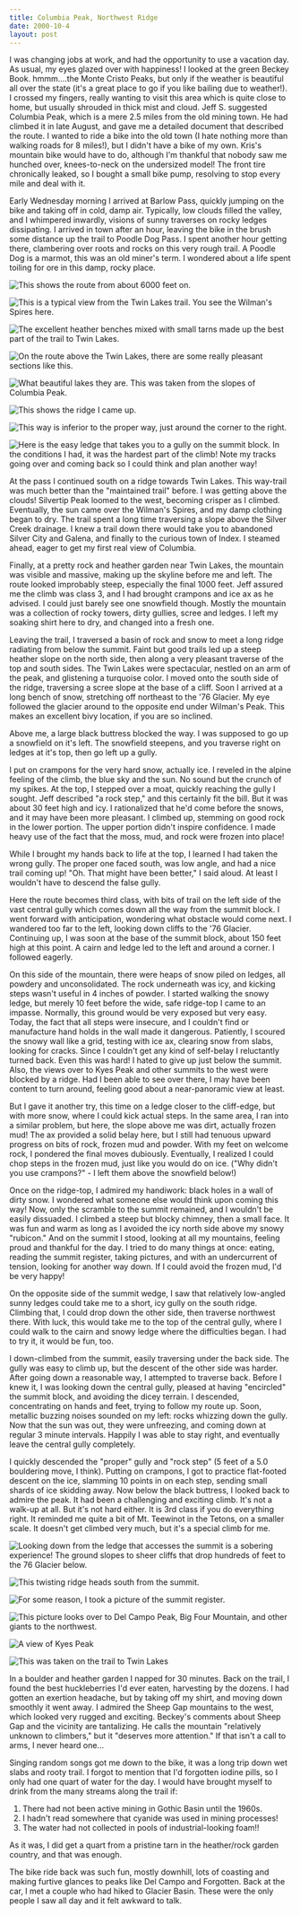 ```yaml
---
title: Columbia Peak, Northwest Ridge
date: 2000-10-4
layout: post
---
```


I was changing jobs at work, and had the opportunity to use a vacation
day. As usual, my eyes glazed over with happiness! I looked at the
green Beckey Book. hmmm....the Monte Cristo Peaks, but only if the
weather is beautiful all over the state (it's a great place to go if
you like bailing due to weather!). I crossed my fingers, really
wanting to visit this area which is quite close to home, but usually
shrouded in thick mist and cloud. Jeff S. suggested Columbia Peak,
which is a mere 2.5 miles from the old mining town. He had climbed it
in late August, and gave me a detailed document that described the
route. I wanted to ride a bike into the old town (I hate nothing more
than walking roads for 8 miles!), but I didn't have a bike of my
own. Kris's mountain bike would have to do, although I'm thankful that
nobody saw me hunched over, knees-to-neck on the undersized model! The
front tire chronically leaked, so I bought a small bike pump,
resolving to stop every mile and deal with it.


Early Wednesday morning I arrived at Barlow Pass, quickly jumping on
the bike and taking off in cold, damp air. Typically, low clouds
filled the valley, and I whimpered inwardly, visions of sunny
traverses on rocky ledges dissipating. I arrived in town after an
hour, leaving the bike in the brush some distance up the trail to
Poodle Dog Pass. I spent another hour getting there, clambering over
roots and rocks on this very rough trail. A Poodle Dog is a marmot,
this was an old miner's term. I wondered about a life spent toiling
for ore in this damp, rocky place.



![This shows the route from about 6000 feet on.](images/articles/trips/2000/overview2.jpg)

![This is a typical view from the Twin Lakes trail. You see the Wilman's Spires here.](images/articles/trips/2000/wilmanpan.jpg)

![The excellent heather benches mixed with small tarns made up the best part of the trail to Twin Lakes.](images/articles/trips/2000/heathert.jpg)

![On the route above the Twin Lakes, there are some really pleasant sections like this.](images/articles/trips/2000/ridgewa.jpg)

![What beautiful lakes they are. This was taken from the slopes of Columbia Peak.](images/articles/trips/2000/twinlake.jpg)

![This shows the ridge I came up.](images/articles/trips/2000/downtown.jpg)

![This way is inferior to the proper way, just around the corner to the right.](images/articles/trips/2000/wrongully.jpg)

![Here is the easy ledge that takes you to a gully on the summit block. In the conditions I had, it was the hardest part of the climb! Note my tracks going over and coming back so I could think and plan another way!](images/articles/trips/2000/ledgev.jpg)

At the pass I continued south on a ridge towards Twin Lakes. This way-trail
was much better than the "maintained trail" before. I was getting
above the clouds! Silvertip Peak loomed to the west, becoming crisper as
I climbed. Eventually, the sun came over the Wilman's Spires, and my
damp clothing began to dry. The trail spent a long time traversing
a slope above the Silver Creek drainage. I knew a trail down
there would take you to abandoned Silver City and Galena, and finally
to the curious town of Index. I steamed ahead, eager to get my first
real view of Columbia.


Finally, at a pretty rock and heather garden near Twin Lakes, the mountain was
visible and massive, making up the skyline before me and left. The route looked
improbably steep, especially the final 1000 feet. Jeff assured me the climb was
class 3, and I had brought crampons and ice ax as he advised. I could just
barely see one snowfield though. Mostly the mountain was a collection of rocky
towers, dirty gullies, scree and ledges. I left my soaking shirt here to dry,
and changed into a fresh one.


Leaving the trail, I traversed a basin of rock and snow to meet a long
ridge radiating from below the summit. Faint but good trails led up a
steep heather slope on the north side, then along a very pleasant
traverse of the top and south sides. The Twin Lakes were spectacular,
nestled on an arm of the peak, and glistening a turquoise color. I
moved onto the south side of the ridge, traversing a
scree slope at the base of a cliff. Soon I arrived at a long bench of
snow, stretching off northeast to the '76 Glacier. My eye followed the
glacier around to the opposite end under Wilman's Peak. This makes an
excellent bivy location, if you are so inclined.


Above me, a large black buttress blocked the way. I was supposed to go
up a snowfield on it's left. The snowfield steepens, and you traverse
right on ledges at it's top, then go left up a gully.


I put on crampons for the very hard snow, actually ice. I reveled in the
alpine feeling of the climb, the blue sky and the sun. No sound but
the crunch of my spikes. At the top, I stepped over a moat, quickly
reaching the gully I sought. Jeff described "a rock step," and this
certainly fit the bill. But it was about 30 feet high and icy. I
rationalized that he'd come before the snows, and it may have been
more pleasant. I climbed up, stemming on good rock in the lower
portion. The upper portion didn't inspire confidence. I made heavy use
of the fact that the moss, mud, and rock were frozen into place!


While I brought my hands back to life at the top, I learned I had
taken the wrong gully. The proper one faced south, was low angle, and
had a nice trail coming up! "Oh. That might have been better," I said
aloud. At least I wouldn't have to descend the false gully.


Here the route becomes third class, with bits of trail on the left
side of the vast central gully which comes down all the way from the
summit block. I went forward with anticipation, wondering what
obstacle would come next. I wandered too far to the left, looking down
cliffs to the '76 Glacier. Continuing up, I was soon at the base
of the summit block, about 150 feet high at this point. A cairn and
ledge led to the left and around a corner. I followed eagerly.


On this side of the mountain, there were heaps of snow piled on
ledges, all powdery and unconsolidated. The rock underneath was icy,
and kicking steps wasn't useful in 4 inches of powder. I started
walking the snowy ledge, but merely 10 feet before the wide, safe
ridge-top I came to an impasse. Normally, this ground would be very
exposed but very easy. Today, the fact that all steps were insecure,
and I couldn't find or manufacture hand holds in the wall made it
dangerous. Patiently, I scoured the snowy wall like a grid, testing
with ice ax, clearing snow from slabs, looking for cracks. Since I
couldn't get any kind of self-belay I reluctantly turned back. Even
this was hard! I hated to give up just below the summit. Also, the
views over to Kyes Peak and other summits to the west were blocked by
a ridge. Had I been able to see over there, I may have been content to
turn around, feeling good about a near-panoramic view at least.


But I gave it another try, this time on a ledge closer to the
cliff-edge, but with more snow, where I could kick actual steps. In
the same area, I ran into a similar problem, but here, the slope above
me was dirt, actually frozen mud! The ax provided a solid belay here,
but I still had tenuous upward progress on bits of rock, frozen mud and
powder. With my feet on welcome rock, I pondered the final moves
dubiously. Eventually, I realized I could chop steps in the frozen
mud, just like you would do on ice. ("Why didn't you use crampons?" -
I left them above the snowfield below!)


Once on the ridge-top, I admired my handiwork: black holes in a wall of
dirty snow. I wondered what someone else would think upon coming this
way! Now, only the scramble to the summit remained, and I wouldn't be
easily dissuaded. I climbed a steep but blocky chimney, then a small
face. It was fun and warm as long as I avoided the icy north side
above my snowy "rubicon." And on the summit I stood, looking at all my
mountains, feeling proud and thankful for the day. I tried to do many
things at once: eating, reading the summit register, taking pictures,
and with an undercurrent of tension, looking for another way down. If
I could avoid the frozen mud, I'd be very happy!


On the opposite side of the summit wedge, I saw that relatively
low-angled sunny ledges could take me to a short, icy gully on the
south ridge. Climbing that, I could drop down the other side, then
traverse northwest there. With luck, this would take me to the top of
the central gully, where I could walk to the cairn and snowy ledge
where the difficulties began. I had to try it, it would be fun, too.


I down-climbed from the summit, easily traversing under the back
side. The gully was easy to climb up, but the descent of the other
side was harder. After going down a reasonable way, I
attempted to traverse back. Before I knew it, I was looking down the
central gully, pleased at having "encircled" the summit block, and
avoiding the dicey terrain. I descended, concentrating on hands and
feet, trying to follow my route up. Soon, metallic buzzing noises
sounded on my left: rocks whizzing down the gully. Now that the sun
was out, they were unfreezing, and coming down at regular 3 minute
intervals. Happily I was able to stay right, and eventually leave the
central gully completely.


I quickly descended the "proper" gully and "rock step" (5 feet of a
5.0 bouldering move, I think). Putting on crampons, I got to practice
flat-footed descent on the ice, slamming 10 points in on each step,
sending small shards of ice skidding away. Now below the black
buttress, I looked back to admire the peak. It had been a challenging
and exciting climb. It's not a walk-up at all. But it's not hard
either. It is 3rd class if you do everything right. It reminded me
quite a bit of Mt. Teewinot in the Tetons, on a smaller scale. It
doesn't get climbed very much, but it's a special climb for me.


![Looking down from the ledge that accesses the summit is a sobering experience! The ground slopes to sheer cliffs that drop hundreds of feet to the 76 Glacier below.](images/articles/trips/2000/downled.jpg)

![This twisting ridge heads south from the summit.](images/articles/trips/2000/ridge.jpg)

![For some reason, I took a picture of the summit register.](images/articles/trips/2000/summitreg.jpg)

![This picture looks over to Del Campo Peak, Big Four Mountain, and other giants to the northwest.](images/articles/trips/2000/gothica.jpg)

![A view of Kyes Peak](images/articles/trips/2000/images/articles/trips/2000/kyes1.jpg)

![This was taken on the trail to Twin Lakes](images/articles/trips/2000/overview1.jpg)

In a boulder and heather garden I napped for 30 minutes. Back on the
trail, I found the best huckleberries I'd ever eaten, harvesting by
the dozens. I had gotten an exertion headache, but by taking off my
shirt, and moving down smoothly it went away. I admired the Sheep Gap
mountains to the west, which looked very rugged and exciting. Beckey's
comments about Sheep Gap and the vicinity are tantalizing. He calls
the mountain "relatively unknown to climbers," but it "deserves more
attention." If that isn't a call to arms, I never heard one...


Singing random songs got me down to the bike, it was a long trip down
wet slabs and rooty trail. I forgot to mention that I'd forgotten
iodine pills, so I only had one quart of water for the day. I would
have brought myself to drink from the many streams along the trail if:


1. There had not been active mining in Gothic Basin until the 1960s.
2. I hadn't read somewhere that cyanide was used in mining processes!
3. The water had not collected in pools of industrial-looking foam!!


As it was, I did get a quart from a pristine tarn in the heather/rock
garden country, and that was enough.


The bike ride back was such fun, mostly downhill, lots of coasting and
making furtive glances to peaks like Del Campo and Forgotten. Back at
the car, I met a couple who had hiked to Glacier Basin. These were the
only people I saw all day and it felt awkward to talk.

